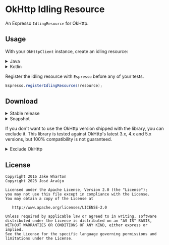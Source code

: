 OkHttp Idling Resource
======================

An Espresso `IdlingResource` for OkHttp.



Usage
-----

With your `OkHttpClient` instance, create an idling resource:

<details>
  <summary>Java</summary>

```java
OkHttpClient client = // ...
IdlingResource resource = OkHttp3IdlingResource.create("OkHttp", client);
```
</details>

<details>
  <summary>Kotlin</summary>

```kotlin
val client: OkHttpClient = // ...
val resource: IdlingResource = OkHttp3IdlingResource.create("OkHttp", client)
```
</details>

Register the idling resource with `Espresso` before any of your tests.

```java
Espresso.registerIdlingResources(resource);
```


Download
--------

<details>
  <summary>Stable release</summary>

```groovy
androidTestImplementation 'dev.josearaujo.espresso:okhttp3-idling-resource:2.0.0'
```
</details>

<details>
  <summary>Snapshot</summary>

```groovy
androidTestImplementation 'dev.josearaujo.espresso:okhttp3-idling-resource:2.0.0-SNAPSHOT'
```
</details>

If you don't want to use the OkHttp version shipped with the library, you can exclude it.
This library is tested against OkHttp's latest 3.x, 4.x and 5.x versions, but 100% compatibility is not guaranteed.

<details>
  <summary>Exclude OkHttp</summary>

```groovy
androidTestImplementation('dev.josearaujo.espresso:okhttp3-idling-resource:X.Y.Z') {
 exclude group: 'com.squareup.okhttp3', module: 'okhttp'
}
```
</details>

License
-------

    Copyright 2016 Jake Wharton
    Copyright 2023 José Araújo

    Licensed under the Apache License, Version 2.0 (the "License");
    you may not use this file except in compliance with the License.
    You may obtain a copy of the License at

       http://www.apache.org/licenses/LICENSE-2.0

    Unless required by applicable law or agreed to in writing, software
    distributed under the License is distributed on an "AS IS" BASIS,
    WITHOUT WARRANTIES OR CONDITIONS OF ANY KIND, either express or implied.
    See the License for the specific language governing permissions and
    limitations under the License.





 [snap]: https://oss.sonatype.org/content/repositories/snapshots/
